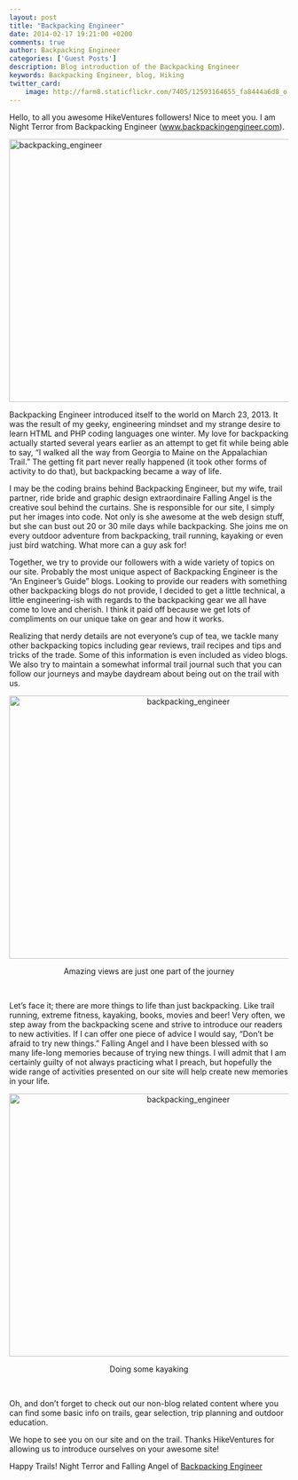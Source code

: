 ```yaml
---
layout: post
title: "Backpacking Engineer"
date: 2014-02-17 19:21:00 +0200
comments: true
author: Backpacking Engineer
categories: ['Guest Posts']
description: Blog introduction of the Backpacking Engineer
keywords: Backpacking Engineer, blog, Hiking
twitter_card:
    image: http://farm8.staticflickr.com/7405/12593164655_fa8444a6d8_o.jpg
---
```

Hello, to all you awesome HikeVentures followers! Nice to meet you. I am Night Terror from Backpacking Engineer (<a href="http://www.backpackingengineer.com">www.backpackingengineer.com</a>). 

<img src="http://farm8.staticflickr.com/7405/12593164655_fa8444a6d8_o.jpg" width="630" height="474" alt="backpacking_engineer">
<!--more--><br>

Backpacking Engineer introduced itself to the world on March 23, 2013. It was the result of my geeky, engineering mindset and my strange desire to learn HTML and PHP coding languages one winter. My love for backpacking actually started several years earlier as an attempt to get fit while being able to say, “I walked all the way from Georgia to Maine on the Appalachian Trail.” The getting fit part never really happened (it took other forms of activity to do that), but backpacking became a way of life.

I may be the coding brains behind Backpacking Engineer, but my wife, trail partner, ride bride and graphic design extraordinaire Falling Angel is the creative soul behind the curtains. She is responsible for our site, I simply put her images into code. Not only is she awesome at the web design stuff, but she can bust out 20 or 30 mile days while backpacking. She joins me on every outdoor adventure from backpacking, trail running, kayaking or even just bird watching. What more can a guy ask for!

Together, we try to provide our followers with a wide variety of topics on our site. Probably the most unique aspect of Backpacking Engineer is the “An Engineer’s Guide” blogs. Looking to provide our readers with something other backpacking blogs do not provide, I decided to get a little technical, a little engineering-ish with regards to the backpacking gear we all have come to love and cherish. I think it paid off because we get lots of compliments on our unique take on gear and how it works.

Realizing that nerdy details are not everyone’s cup of tea, we tackle many other backpacking topics including gear reviews, trail recipes and tips and tricks of the trade. Some of this information is even included as video blogs. We also try to maintain a somewhat informal trail journal such that you can follow our journeys and maybe daydream about being out on the trail with us.

<center><img src="http://farm8.staticflickr.com/7317/12593605464_6aae8a8c1a_o.jpg" width="630" height="474" alt="backpacking_engineer"><br>

Amazing views are just one part of the journey</center><br>

Let’s face it; there are more things to life than just backpacking. Like trail running, extreme fitness, kayaking, books, movies and beer! Very often, we step away from the backpacking scene and strive to introduce our readers to new activities. If I can offer one piece of advice I would say, “Don’t be afraid to try new things.” Falling Angel and I have been blessed with so many life-long memories because of trying new things. I will admit that I am certainly guilty of not always practicing what I preach, but hopefully the wide range of activities presented on our site will help create new memories in your life.

<center><img src="http://farm8.staticflickr.com/7326/12593605994_8cd854f4a7_o.jpg" width="630" height="474" alt="backpacking_engineer"><br>

Doing some kayaking</center><br>

Oh, and don’t forget to check out our non-blog related content where you can find some basic info on trails, gear selection, trip planning and outdoor education. 

We hope to see you on our site and on the trail. Thanks HikeVentures for allowing us to introduce ourselves on your awesome site!

Happy Trails!
Night Terror and Falling Angel of <a href="http://www.backpackingengineer.com" target="_blank">Backpacking Engineer</a>
